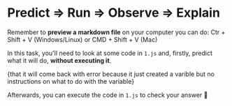 # Predict => Run => Observe => Explain

Remember to **preview a markdown file** on your computer you can do:
Ctr + Shift + V (Windows/Linux) or CMD + Shift + V (Mac)

In this task, you'll need to look at some code in `1.js` and, firstly, predict what it will do, **without executing it**.

{that it will come back with error because it just created a varible but no instructions on what to do with the variable}

Afterwards, you can execute the code in `1.js` to check your answer 📝
